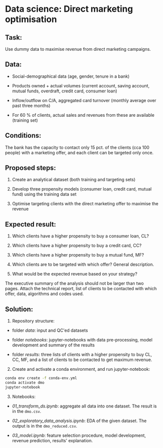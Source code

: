 # Data science: Direct marketing optimisation

## Task: 

Use dummy data to maximise revenue from direct marketing campaigns.

## Data:

-   Social-demographical data (age, gender, tenure in a bank)

-   Products owned + actual volumes (current account, saving account, mutual funds, overdraft, credit card, consumer loan)

-   Inflow/outflow on C/A, aggregated card turnover (monthly average over past three months)

-   For 60 % of clients, actual sales and revenues from these are available (training set)

## Conditions:

The bank has the capacity to contact only 15 pct. of the clients (cca 100 people) with a marketing offer, and each client can be targeted only once.

## Proposed steps:

1.  Create an analytical dataset (both training and targeting sets)

2.  Develop three propensity models (consumer loan, credit card, mutual fund) using the training data set

3.  Optimise targeting clients with the direct marketing offer to maximise the revenue

## Expected result:

1.  Which clients have a higher propensity to buy a consumer loan, CL?

2.  Which clients have a higher propensity to buy a credit card, CC?

3.  Which clients have a higher propensity to buy a mutual fund, MF?

4.  Which clients are to be targeted with which offer? General description.

5.  What would be the expected revenue based on your strategy?

The executive summary of the analysis should not be larger than two pages. Attach the technical report, list of clients to be contacted with which offer, data, algorithms and codes used.

## Solution:

1.  Repository structure:

-   folder *data*: input and QC'ed datasets

-   folder *notebooks*: jupyter-notebooks with data pre-processing, model development and summary of the results

-   folder *results*: three lists of clients with a higher propensity to buy CL, CC, MF, and a list of clients to be contacted to get maximum revenue.

2.  Create and activate a conda environment, and run jupyter-notebook:

``` sh
conda env create -f conda-env.yml
conda activate dmo
jupyter-notebook
```

3.  Notebooks:

- *01_transform_ds.ipynb*: aggregate all data into one dataset. The result is in the `dmo.csv`.

- *02_exploratory_data_analysis.ipynb*: EDA of the given dataset. The output is in the `dmo_reduced.csv`.

- *03_model.ipynb*: feature selection procedure, model development, revenue prediction, results' explanation.
